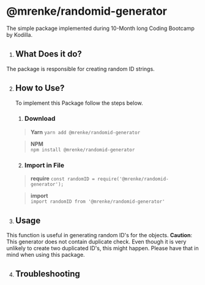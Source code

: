 # @mrenke/randomid-generator
The simple package implemented during 10-Month long Coding Bootcamp by Kodilla. 

1. ## What Does it do?
The package is responsible for creating random ID strings. 

2. ## How to Use? 
    To implement this Package follow the steps below. 
    
    1. ### **Download**
    > **Yarn**
    > `yarn add @mrenke/randomid-generator`

    > **NPM**   
    > `npm install @mrenke/randomid-generator`

    2. ### **Import in File**
    > **require**
    > `const randomID = require('@mrenke/randomid-generator');`

    > **import**   
    > `import randomID from '@mrenke/randomid-generator'`

3. ## Usage
This function is useful in generating random ID's for the objects.
**Caution**: This generator does not contain duplicate check.
Even though it is very unlikely to create two duplicated ID's, this might happen. 
Please have that in mind when using this package. 

4. ## Troubleshooting